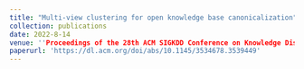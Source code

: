 ```yaml
---
title: "Multi-view clustering for open knowledge base canonicalization"
collection: publications
date: 2022-8-14
venue: ''Proceedings of the 28th ACM SIGKDD Conference on Knowledge Discovery and Data Mining'
paperurl: 'https://dl.acm.org/doi/abs/10.1145/3534678.3539449'
---
```

